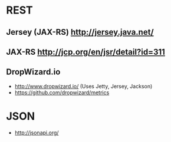 # REST

## Jersey (JAX-RS) http://jersey.java.net/

## JAX-RS http://jcp.org/en/jsr/detail?id=311

## DropWizard.io
- http://www.dropwizard.io/ (Uses Jetty, Jersey, Jackson)
- https://github.com/dropwizard/metrics

# JSON
- http://jsonapi.org/

